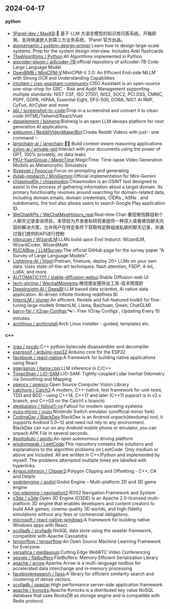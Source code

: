 ## 2024-04-17

#### python
* [1Panel-dev / MaxKB](https://github.com/1Panel-dev/MaxKB):💬 基于 LLM 大语言模型的知识库问答系统。开箱即用，支持快速嵌入到第三方业务系统，1Panel 官方出品。
* [donnemartin / system-design-primer](https://github.com/donnemartin/system-design-primer):Learn how to design large-scale systems. Prep for the system design interview. Includes Anki flashcards.
* [TheAlgorithms / Python](https://github.com/TheAlgorithms/Python):All Algorithms implemented in Python
* [aixcoder-plugin / aiXcoder-7B](https://github.com/aixcoder-plugin/aiXcoder-7B):official repository of aiXcoder-7B Code Large Language Model
* [OpenBMB / MiniCPM-V](https://github.com/OpenBMB/MiniCPM-V):MiniCPM-V 2.0: An Efficient End-side MLLM with Strong OCR and Understanding Capabilities
* [intuitem / ciso-assistant-community](https://github.com/intuitem/ciso-assistant-community):CISO Assistant is an open-source one-stop-shop for GRC - Risk and Audit Management supporting multiple standards: NIST CSF, ISO 27001, NIS2, SOC2, PCI DSS, CMMC, PSPF, GDPR, HIPAA, Essential Eight, DFS-500, DORA, NIST AI RMF, CyFun, AirCyber and more
* [abi / screenshot-to-code](https://github.com/abi/screenshot-to-code):Drop in a screenshot and convert it to clean code (HTML/Tailwind/React/Vue)
* [dataelement / bisheng](https://github.com/dataelement/bisheng):Bisheng is an open LLM devops platform for next generation AI applications.
* [elebumm / RedditVideoMakerBot](https://github.com/elebumm/RedditVideoMakerBot):Create Reddit Videos with just✨ one command ✨
* [langchain-ai / langchain](https://github.com/langchain-ai/langchain):🦜🔗 Build context-aware reasoning applications
* [zylon-ai / private-gpt](https://github.com/zylon-ai/private-gpt):Interact with your documents using the power of GPT, 100% privately, no data leaks
* [PKU-YuanGroup / MagicTime](https://github.com/PKU-YuanGroup/MagicTime):MagicTime: Time-lapse Video Generation Models as Metamorphic Simulators
* [lllyasviel / Fooocus](https://github.com/lllyasviel/Fooocus):Focus on prompting and generating
* [dvlab-research / MiniGemini](https://github.com/dvlab-research/MiniGemini):Official implementation for Mini-Gemini
* [chiasmod0n / chiasmodon](https://github.com/chiasmod0n/chiasmodon):Chiasmodon is an OSINT tool designed to assist in the process of gathering information about a target domain. Its primary functionality revolves around searching for domain-related data, including domain emails, domain credentials, CIDRs , ASNs , and subdomains, the tool also allows users to search Google Play application ID.
* [WeChatAPIs / WeChatMsgHistory_real](https://github.com/WeChatAPIs/WeChatMsgHistory_real):Real-time Chat-重现微信群组和个人聊天记录查询项目，本项目为开发者和研究者提供一种深入查看微信聊天内容的解决方案，允许用户在特定条件下获取特定群组或私聊的聊天记录，并通过我们提供的API进行控制
* [nlpxucan / WizardLM](https://github.com/nlpxucan/WizardLM):LLMs build upon Evol Insturct: WizardLM, WizardCoder, WizardMath
* [RUCAIBox / LLMSurvey](https://github.com/RUCAIBox/LLMSurvey):The official GitHub page for the survey paper "A Survey of Large Language Models".
* [Lightning-AI / litgpt](https://github.com/Lightning-AI/litgpt):Pretrain, finetune, deploy 20+ LLMs on your own data. Uses state-of-the-art techniques: flash attention, FSDP, 4-bit, LoRA, and more.
* [AUTOMATIC1111 / stable-diffusion-webui](https://github.com/AUTOMATIC1111/stable-diffusion-webui):Stable Diffusion web UI
* [tech-shrimp / WechatMoments](https://github.com/tech-shrimp/WechatMoments):微信朋友圈导出工具-技术爬爬虾
* [DeepInsight-AI / DeepBI](https://github.com/DeepInsight-AI/DeepBI):LLM based data scientist, AI native data application. AI-driven infinite thinking redefines BI.
* [InternLM / xtuner](https://github.com/InternLM/xtuner):An efficient, flexible and full-featured toolkit for fine-tuning large models (InternLM, Llama, Baichuan, Qwen, ChatGLM)
* [barry-far / V2ray-Configs](https://github.com/barry-far/V2ray-Configs):🛰️✨ Free V2ray Configs , Updating Every 10 minutes.
* [archlinux / archinstall](https://github.com/archlinux/archinstall):Arch Linux installer - guided, templates etc.

#### c++
* [zrax / pycdc](https://github.com/zrax/pycdc):C++ python bytecode disassembler and decompiler
* [espressif / arduino-esp32](https://github.com/espressif/arduino-esp32):Arduino core for the ESP32
* [facebook / react-native](https://github.com/facebook/react-native):A framework for building native applications using React
* [ggerganov / llama.cpp](https://github.com/ggerganov/llama.cpp):LLM inference in C/C++
* [TixiaoShan / LIO-SAM](https://github.com/TixiaoShan/LIO-SAM):LIO-SAM: Tightly-coupled Lidar Inertial Odometry via Smoothing and Mapping
* [opencv / opencv](https://github.com/opencv/opencv):Open Source Computer Vision Library
* [catchorg / Catch2](https://github.com/catchorg/Catch2):A modern, C++-native, test framework for unit-tests, TDD and BDD - using C++14, C++17 and later (C++11 support is in v2.x branch, and C++03 on the Catch1.x branch)
* [alexbatalov / fallout1-ce](https://github.com/alexbatalov/fallout1-ce):Fallout for modern operating systems
* [yuzu-mirror / yuzu](https://github.com/yuzu-mirror/yuzu):Nintendo Switch emulator (unofficial mirror fork)
* [CodingGay / BlackDex](https://github.com/CodingGay/BlackDex):BlackDex is an Android unpack(dexdump) tool, it supports Android 5.0~12 and need not rely to any environment. BlackDex can run on any Android mobile phone or emulator, you can unpack APK File in several seconds.
* [ApolloAuto / apollo](https://github.com/ApolloAuto/apollo):An open autonomous driving platform
* [wisdompeak / LeetCode](https://github.com/wisdompeak/LeetCode):This repository contains the solutions and explanations to the algorithm problems on LeetCode. Only medium or above are included. All are written in C++/Python and implemented by myself. The problems attempted multiple times are labelled with hyperlinks.
* [AngusJohnson / Clipper2](https://github.com/AngusJohnson/Clipper2):Polygon Clipping and Offsetting - C++, C# and Delphi
* [godotengine / godot](https://github.com/godotengine/godot):Godot Engine – Multi-platform 2D and 3D game engine
* [ros-planning / navigation2](https://github.com/ros-planning/navigation2):ROS2 Navigation Framework and System
* [o3de / o3de](https://github.com/o3de/o3de):Open 3D Engine (O3DE) is an Apache 2.0-licensed multi-platform 3D engine that enables developers and content creators to build AAA games, cinema-quality 3D worlds, and high-fidelity simulations without any fees or commercial obligations.
* [microsoft / react-native-windows](https://github.com/microsoft/react-native-windows):A framework for building native Windows apps with React.
* [scylladb / scylladb](https://github.com/scylladb/scylladb):NoSQL data store using the seastar framework, compatible with Apache Cassandra
* [tensorflow / tensorflow](https://github.com/tensorflow/tensorflow):An Open Source Machine Learning Framework for Everyone
* [versatica / mediasoup](https://github.com/versatica/mediasoup):Cutting Edge WebRTC Video Conferencing
* [google / flatbuffers](https://github.com/google/flatbuffers):FlatBuffers: Memory Efficient Serialization Library
* [apache / arrow](https://github.com/apache/arrow):Apache Arrow is a multi-language toolbox for accelerated data interchange and in-memory processing
* [facebookresearch / faiss](https://github.com/facebookresearch/faiss):A library for efficient similarity search and clustering of dense vectors.
* [scylladb / seastar](https://github.com/scylladb/seastar):High performance server-side application framework
* [apache / kvrocks](https://github.com/apache/kvrocks):Apache Kvrocks is a distributed key value NoSQL database that uses RocksDB as storage engine and is compatible with Redis protocol.
